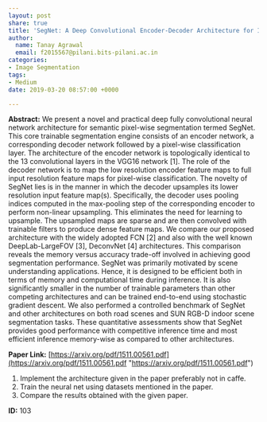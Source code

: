 ```yaml
---
layout: post
share: true
title: 'SegNet: A Deep Convolutional Encoder-Decoder Architecture for Image Segmentation'
author:
  name: Tanay Agrawal
  email: f2015567@pilani.bits-pilani.ac.in
categories:
- Image Segmentation
tags:
- Medium
date: 2019-03-20 08:57:00 +0000

---
```

**Abstract:** We present a novel and practical deep fully convolutional neural network architecture for semantic pixel-wise segmentation termed SegNet. This core trainable segmentation engine consists of an encoder network, a corresponding decoder network followed by a pixel-wise classification layer. The architecture of the encoder network is topologically identical to the 13 convolutional layers in the VGG16 network \[1\]. The role of the decoder network is to map the low resolution encoder feature maps to full input resolution feature maps for pixel-wise classification. The novelty of SegNet lies is in the manner in which the decoder upsamples its lower resolution input feature map(s). Specifically, the decoder uses pooling indices computed in the max-pooling step of the corresponding encoder to perform non-linear upsampling. This eliminates the need for learning to upsample. The upsampled maps are sparse and are then convolved with trainable filters to produce dense feature maps. We compare our proposed architecture with the widely adopted FCN \[2\] and also with the well known DeepLab-LargeFOV \[3\], DeconvNet \[4\] architectures. This comparison reveals the memory versus accuracy trade-off involved in achieving good segmentation performance. SegNet was primarily motivated by scene understanding applications. Hence, it is designed to be efficient both in terms of memory and computational time during inference. It is also significantly smaller in the number of trainable parameters than other competing architectures and can be trained end-to-end using stochastic gradient descent. We also performed a controlled benchmark of SegNet and other architectures on both road scenes and SUN RGB-D indoor scene segmentation tasks. These quantitative assessments show that SegNet provides good performance with competitive inference time and most efficient inference memory-wise as compared to other architectures.

**Paper Link:** [https://arxiv.org/pdf/1511.00561.pdf](https://arxiv.org/pdf/1511.00561.pdf "https://arxiv.org/pdf/1511.00561.pdf")

1. Implement the architecture given in the paper preferably not in caffe.
2. Train the neural net using datasets mentioned in the paper.
3. Compare the results obtained with the given paper.

**ID:** 103